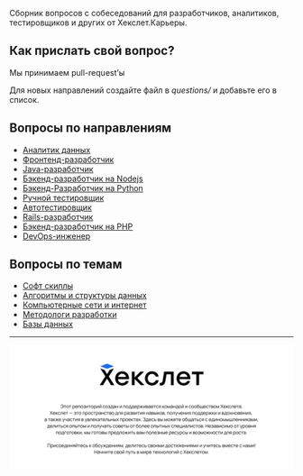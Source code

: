 Сборник вопросов с собеседований для разработчиков, аналитиков, тестировщиков и других от Хекслет.Карьеры.

## Как прислать свой вопрос?

Мы принимаем pull-request’ы

Для новых направлений создайте файл в *questions/* и добавьте его в список.

## Вопросы по направлениям

* [Аналитик данных](./questions/data-analytics.md)
* [Фронтенд-разработчик](./questions/frontend.md)
* [Java-разработчик](./questions/java.md)
* [Бэкенд-разработчик на Nodejs](./questions/nodejs.md)
* [Бэкенд-Разработчик на Python](./questions/python.md)
* [Ручной тестировщик](./questions/manual-qa.md)
* [Автотестировщик](./questions/auto-qa.md)
* [Rails-разработчик ](./questions/rails.md)
* [Бэкенд-разработчик на PHP](./questions/php.md)
* [DevOps-инженер](./questions/)

## Вопросы по темам

* [Софт скиллы](./questions/common/softskills.md)
* [Алгоритмы и структуры данных](/questions/common/algorithms.md)
* [Компьютерные сети и интернет](questions/common/networks.md)
* [Методологи разработки](questions/common/metodologies.md)
* [Базы данных](questions/common/databases.md)

---

<p align="center">
  <a target="_blank" href="https://ttttt.me/HexletLearningBot?utm_source=github&utm_medium=link&utm_campaign=hexlet-ru-interview-questions">
    <img src="https://raw.githubusercontent.com/Hexlet/assets/master/images/footers/svg/hexlet_footer_ru.svg" alt="Hexlet footer message">
  </a>
</p>
